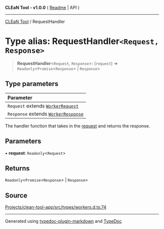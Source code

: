 **CLEaN Tool - v1.0.0** ( [Readme](../README.md) \| API )

***

[CLEaN Tool](../exports.md) / RequestHandler

# Type alias: RequestHandler`<Request, Response>`

> **RequestHandler**\<`Request`, `Response`\>: (`request`) => `Readonly`\<`Promise`\<`Response`\> \| `Response`\>

## Type parameters

| Parameter |
| :------ |
| `Request` extends [`WorkerRequest`](WorkerRequest.md) |
| `Response` extends [`WorkerResponse`](WorkerResponse.md) |

The handler function that takes in the [request](WorkerRequest.md) and returns the response.

## Parameters

▪ **request**: `Readonly`\<`Request`\>

## Returns

`Readonly`\<`Promise`\<`Response`\> \| `Response`\>

## Source

[Projects/clean-tool-app/src/types/workers.d.ts:74](https://github.com/yuckyh/clean-tool-app/)

***

Generated using [typedoc-plugin-markdown](https://www.npmjs.com/package/typedoc-plugin-markdown) and [TypeDoc](https://typedoc.org/)

